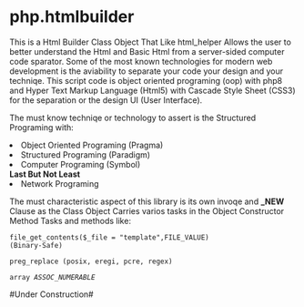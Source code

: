 # php.htmlbuilder
This is a Html Builder Class Object That Like html_helper Allows the user to better understand the Html and Basic Html from a server-sided computer code sparator. Some of the most known technologies for modern web development is the aviability to separate your code your design and your techniqe. This script code is object oriented programing (oop) with php8 and Hyper Text Markup Language (Html5) with Cascade Style Sheet (CSS3) for the separation or the design UI (User Interface).

The must know techniqe or technology to assert is the Structured Programing with:
<li>Object Oriented Programing (Pragma)</li>
<li>Structured Programing (Paradigm)</li>
<li>Computer Programing (Symbol)</li>
<strong>Last But Not Least</strong>
<li>Network Programing</li>

The must characteristic aspect of this library is its own invoqe and <strong>_NEW</strong> Clause as the Class Object Carries varios tasks in the Object Constructor Method
Tasks and methods like:

<code>file_get_contents($_file = "template",FILE_VALUE) (Binary-Safe)</code>
  
<code>preg_replace (posix, eregi, pcre, regex)</code>
  
<code>array _ASSOC_NUMERABLE_</code>

#Under Construction#
